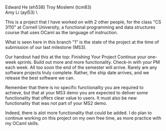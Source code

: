Edward He (eh538)
Troy Moslemi (tcm83) \
Amy Li (ayl53) \



This is a project that I have worked on with 2 other people, 
for the class "CS 3110" at Cornell University, 
a functional programming and data structures course
that uses OCaml as the language of instruction.

What is seen here in this branch "1" is the state of the project at 
the time of submission of our last milestone
(MS3). 

Our handout had this at the top:
Finishing Your Project
Continue your one-week sprints. Build out more and more functionality. Check-in with your PM each week. All too soon the end of the semester will arrive. Rarely are any software projects truly complete. Rather, the ship date arrives, and we release the best software we can.

Remember that there is no specific functionality you are required to achieve, but that at your MS3 demo you are expected to deliver some functionality that offers clear value to users. It must also be new functionality that was not part of your MS2 demo.


Indeed, there is alot more functionality that could be added. I do plan to continue working on this project on my own free time, 
as more practice with my OCaml skills. 
